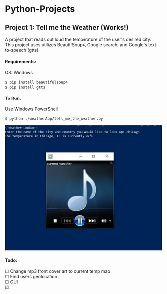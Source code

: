 # Python-Projects

## Project 1: Tell me the Weather (Works!)
  A project that reads out loud the temperature of the user's desired city.<br>
  This project uses utilizes BeautifSoup4, Google search, 
  and Google's text-to-speech (gtts).

#### Requirements: 
  OS: Windows

	$ pip install beautifulsoup4
    $ pip install gtts
#### To Run:
  Use Windows PowerShell

    $ python ./weatherApp/tell_me_the_weather.py

![base](./weatherApp/weather_app.jpg)

#### Todo:
  &#9744; Change mp3 front cover art to current temp map <br>
  &#9744; Find users geolocation <br>
  &#9744; GUI <br>
  &#9745;
  

